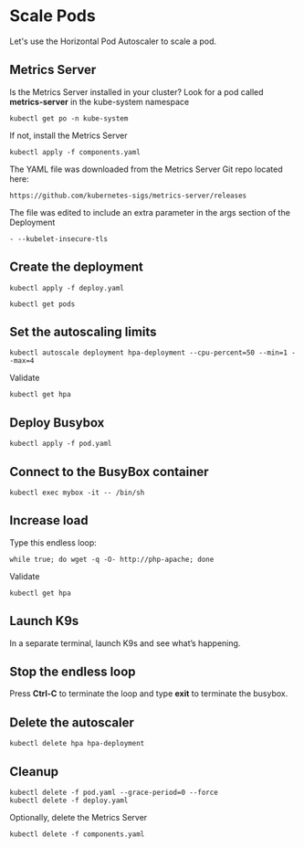 # Scale Pods

Let's use the Horizontal Pod Autoscaler to scale a pod.

## Metrics Server

Is the Metrics Server installed in your cluster?  Look for a pod called **metrics-server** in the kube-system namespace

    kubectl get po -n kube-system 

If not, install the Metrics Server

    kubectl apply -f components.yaml

The YAML file was downloaded from the Metrics Server Git repo located here:

    https://github.com/kubernetes-sigs/metrics-server/releases

The file was edited to include an extra parameter in the args section of the Deployment

    - --kubelet-insecure-tls


## Create the deployment

    kubectl apply -f deploy.yaml

    kubectl get pods

## Set the autoscaling limits

    kubectl autoscale deployment hpa-deployment --cpu-percent=50 --min=1 --max=4

Validate

    kubectl get hpa

## Deploy Busybox

    kubectl apply -f pod.yaml

## Connect to the BusyBox container

    kubectl exec mybox -it -- /bin/sh

## Increase load

Type this endless loop:

    while true; do wget -q -O- http://php-apache; done

Validate

    kubectl get hpa

## Launch K9s

In a separate terminal, launch K9s and see what’s happening.

## Stop the endless loop

Press **Ctrl-C** to terminate the loop and type **exit** to terminate the busybox.

## Delete the autoscaler

    kubectl delete hpa hpa-deployment

## Cleanup

    kubectl delete -f pod.yaml --grace-period=0 --force
    kubectl delete -f deploy.yaml

Optionally, delete the Metrics Server

    kubectl delete -f components.yaml
